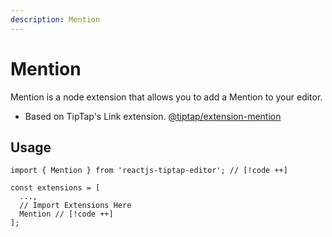 ```yaml
---
description: Mention
---
```


# Mention

Mention is a node extension that allows you to add a Mention to your editor.

- Based on TipTap's Link extension. [@tiptap/extension-mention](https://tiptap.dev/docs/editor/extensions/nodes/mention)

## Usage

```tsx
import { Mention } from 'reactjs-tiptap-editor'; // [!code ++]

const extensions = [
  ...,
  // Import Extensions Here
  Mention // [!code ++]
];
```
